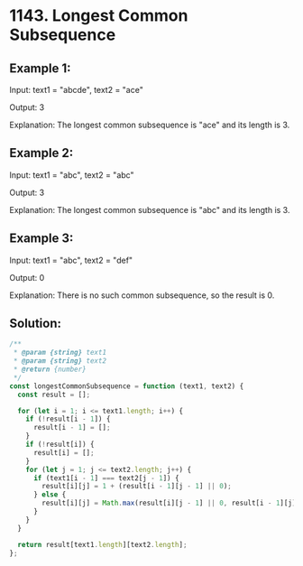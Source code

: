 # 1143. Longest Common Subsequence

## Example 1:

Input: text1 = "abcde", text2 = "ace"

Output: 3

Explanation: The longest common subsequence is "ace" and its length is 3.

## Example 2:

Input: text1 = "abc", text2 = "abc"

Output: 3

Explanation: The longest common subsequence is "abc" and its length is 3.

## Example 3:

Input: text1 = "abc", text2 = "def"

Output: 0

Explanation: There is no such common subsequence, so the result is 0.

## Solution:

```javascript
/**
 * @param {string} text1
 * @param {string} text2
 * @return {number}
 */
const longestCommonSubsequence = function (text1, text2) {
  const result = [];

  for (let i = 1; i <= text1.length; i++) {
    if (!result[i - 1]) {
      result[i - 1] = [];
    }
    if (!result[i]) {
      result[i] = [];
    }
    for (let j = 1; j <= text2.length; j++) {
      if (text1[i - 1] === text2[j - 1]) {
        result[i][j] = 1 + (result[i - 1][j - 1] || 0);
      } else {
        result[i][j] = Math.max(result[i][j - 1] || 0, result[i - 1][j] || 0);
      }
    }
  }

  return result[text1.length][text2.length];
};
```
